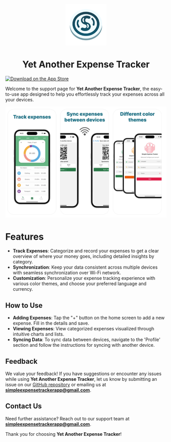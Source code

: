 <div align="center">
    <img src="docs/static/adaptive-icon.png" height="128px"/>
    <h1 align="center">Yet Another Expense Tracker</h1>
</div>

[![Download on the App Store](https://img.shields.io/badge/App%20Store-Download-blue?style=for-the-badge&logo=apple&logoColor=white)]([YOUR_APP_STORE_LINK](https://apps.apple.com/us/app/yet-another-expense-tracker/id6499101663))


Welcome to the support page for **Yet Another Expense Tracker**, the easy-to-use app designed to help you effortlessly track your expenses across all your devices.

<img src="docs/static/screenshots.png" alt="App Screenshots"/>

# Features

- **Track Expenses**: Categorize and record your expenses to get a clear overview of where your money goes, including detailed insights by category.
- **Synchronization**: Keep your data consistent across multiple devices with seamless synchronization over Wi-Fi network.
- **Customization**: Personalize your expense tracking experience with various color themes, and choose your preferred language and currency.

## How to Use

- **Adding Expenses**: Tap the "+" button on the home screen to add a new expense. Fill in the details and save.
- **Viewing Expenses**: View categorized expenses visualized through intuitive charts and lists.
- **Syncing Data**: To sync data between devices, navigate to the 'Profile' section and follow the instructions for syncing with another device.

## Feedback

We value your feedback! If you have suggestions or encounter any issues while using **Yet Another Expense Tracker**, let us know by submitting an issue on our [GitHub repository](https://github.com/creeston/yet-another-expense-tracker) or emailing us at **simpleexpensetrackerapp@gmail.com**.

## Contact Us

Need further assistance? Reach out to our support team at **simpleexpensetrackerapp@gmail.com**.

Thank you for choosing **Yet Another Expense Tracker**!
